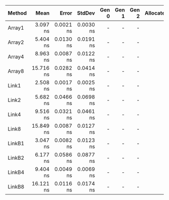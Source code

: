 | Method |      Mean |     Error |    StdDev | Gen 0 | Gen 1 | Gen 2 | Allocated |
|------- |----------:|----------:|----------:|------:|------:|------:|----------:|
| Array1 |  3.097 ns | 0.0021 ns | 0.0030 ns |     - |     - |     - |         - |
| Array2 |  5.404 ns | 0.0130 ns | 0.0191 ns |     - |     - |     - |         - |
| Array4 |  8.963 ns | 0.0087 ns | 0.0122 ns |     - |     - |     - |         - |
| Array8 | 15.716 ns | 0.0282 ns | 0.0414 ns |     - |     - |     - |         - |
|  Link1 |  2.508 ns | 0.0017 ns | 0.0025 ns |     - |     - |     - |         - |
|  Link2 |  5.682 ns | 0.0466 ns | 0.0698 ns |     - |     - |     - |         - |
|  Link4 |  9.516 ns | 0.0321 ns | 0.0461 ns |     - |     - |     - |         - |
|  Link8 | 15.849 ns | 0.0087 ns | 0.0127 ns |     - |     - |     - |         - |
| LinkB1 |  3.047 ns | 0.0082 ns | 0.0123 ns |     - |     - |     - |         - |
| LinkB2 |  6.177 ns | 0.0586 ns | 0.0877 ns |     - |     - |     - |         - |
| LinkB4 |  9.404 ns | 0.0049 ns | 0.0069 ns |     - |     - |     - |         - |
| LinkB8 | 16.121 ns | 0.0116 ns | 0.0174 ns |     - |     - |     - |         - |
